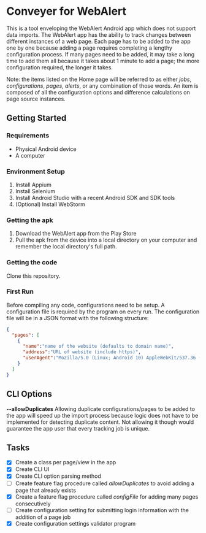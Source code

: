 # Conveyer for WebAlert
This is a tool enveloping the WebAlert Android app which does not support data imports.  The WebAlert app has the ability to track changes between different instances of a web page.  Each page has to be added to the app one by one because adding a page requires completing a lengthy configuration process.  If many pages need to be added, it may take a long time to add them all because it takes about 1 minute to add a page; the more configuration required, the longer it takes.   

Note: the items listed on the Home page will be referred to as either *jobs*, *configurations*, *pages*, *alerts*, or any combination of those words.  An item is composed of all the configuration options and difference calculations on page source instances.  

## Getting Started
### Requirements
* Physical Android device
* A computer

### Environment Setup
1. Install Appium
2. Install Selenium
3. Install Android Studio with a recent Android SDK and SDK tools
4. (Optional) Install WebStorm

### Getting the apk
1. Download the WebAlert app from the Play Store
2. Pull the apk from the device into a local directory on your computer and remember the local directory's full path.

### Getting the code
Clone this repository.

### First Run
Before compiling any code, configurations need to be setup.  A configuration file is required by the program on every run.  The configuration file will be in a JSON format with the following structure: 
```json
{
  "pages": [
    {
      "name":"name of the website (defaults to domain name)",
      "address":"URL of website (include https)",
      "userAgent":"Mozilla/5.0 (Linux; Android 10) AppleWebKit/537.36 (KHTML, like Gecko) Chrome/80.0.3987.162"
    }
  ]
}
```

## CLI Options

**--allowDuplicates**
Allowing duplicate configurations/pages to be added to the app will speed up the import process because logic does not have to be implemented for detecting duplicate content.  Not allowing it though would guarantee the app user that every tracking job is unique.  

## Tasks
-[x] Create a class per page/view in the app
-[x] Create CLI UI
-[x] Create CLI option parsing method
-[ ] Create feature flag procedure called *allowDuplicates* to avoid adding a page that already exists
-[x] Create a feature flag procedure called *configFile* for adding many pages consecutively
-[ ] Create configuration setting for submitting login information with the addition of a page job
-[x] Create configuration settings validator program